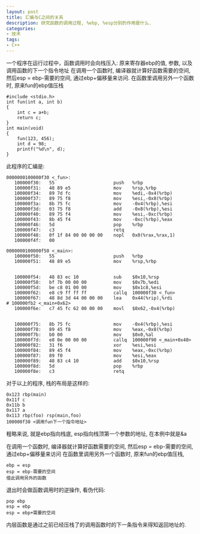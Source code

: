 ```yaml
---
layout: post
title: 汇编与C之间的关系
description: 研究函数的调用过程, %ebp, %esp分别的作用是什么.
categories:
- 技术
tags:
- C++
---
```


一个程序在运行过程中，函数调用时会向栈压入: 原来寄存器ebp的值, 参数, 以及调用函数的下一个指令地址
在调用一个函数时, 编译器就计算好函数需要的空间, 然后esp = ebp-需要的空间, 通过ebp+偏移量来访问. 在函数里调用另外一个函数时, 原来fun的ebp值压栈

```
#include <stdio.h>
int fun(int a, int b)
{
    int c = a+b;
    return c;
}
int main(void)
{
    fun(123, 456);
    int d = 98;
    printf("%d\n", d);
}

```

此程序的汇编是:

```
0000000100000f30 <_fun>:
   100000f30:	55                   	push   %rbp
   100000f31:	48 89 e5             	mov    %rsp,%rbp
   100000f34:	89 7d fc             	mov    %edi,-0x4(%rbp)
   100000f37:	89 75 f8             	mov    %esi,-0x8(%rbp)
   100000f3a:	8b 75 fc             	mov    -0x4(%rbp),%esi
   100000f3d:	03 75 f8             	add    -0x8(%rbp),%esi
   100000f40:	89 75 f4             	mov    %esi,-0xc(%rbp)
   100000f43:	8b 45 f4             	mov    -0xc(%rbp),%eax
   100000f46:	5d                   	pop    %rbp
   100000f47:	c3                   	retq
   100000f48:	0f 1f 84 00 00 00 00 	nopl   0x0(%rax,%rax,1)
   100000f4f:	00

0000000100000f50 <_main>:
   100000f50:	55                   	push   %rbp
   100000f51:	48 89 e5             	mov    %rsp,%rbp


   100000f54:	48 83 ec 10          	sub    $0x10,%rsp
   100000f58:	bf 7b 00 00 00       	mov    $0x7b,%edi
   100000f5d:	be c8 01 00 00       	mov    $0x1c8,%esi
   100000f62:	e8 c9 ff ff ff       	callq  100000f30 <_fun>
   100000f67:	48 8d 3d 44 00 00 00 	lea    0x44(%rip),%rdi        # 100000fb2 <_main+0x62>
   100000f6e:	c7 45 fc 62 00 00 00 	movl   $0x62,-0x4(%rbp)


   100000f75:	8b 75 fc             	mov    -0x4(%rbp),%esi
   100000f78:	89 45 f8             	mov    %eax,-0x8(%rbp)
   100000f7b:	b0 00                	mov    $0x0,%al
   100000f7d:	e8 0e 00 00 00       	callq  100000f90 <_main+0x40>
   100000f82:	31 f6                	xor    %esi,%esi
   100000f84:	89 45 f4             	mov    %eax,-0xc(%rbp)
   100000f87:	89 f0                	mov    %esi,%eax
   100000f89:	48 83 c4 10          	add    $0x10,%rsp
   100000f8d:	5d                   	pop    %rbp
   100000f8e:	c3                   	retq
```

对于以上的程序, 栈的布局是这样的:

```
0x123 rbp(main)
0x11f c
0x11b b
0x117 a
0x113 rbp(foo) rsp(main,foo)
100000f30 <调用fun下一个指令地址>
```

粗略来说, 就是ebp指向栈底, esp指向栈顶第一个参数的地址, 在本例中就是&a

在调用一个函数时, 编译器就计算好函数需要的空间, 然后esp = ebp-需要的空间, 通过ebp+偏移量来访问
在函数里调用另外一个函数时, 原来fun的ebp值压栈, 

```
ebp = esp
esp = ebp-需要的空间
借此调用另外的函数
```

退出时会做函数调用时的逆操作, 看伪代码:

```
pop ebp
esp = ebp
esp = ebp+需要的空间
```

内层函数是通过之前已经压栈了的调用函数时的下一条指令来得知返回地址的.
